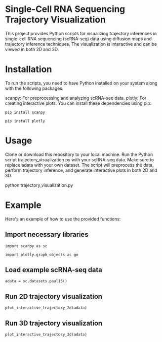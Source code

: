 # Single-Cell RNA Sequencing Trajectory Visualization
This project provides Python scripts for visualizing trajectory inferences in single-cell RNA sequencing (scRNA-seq) data using diffusion maps and trajectory inference techniques. The visualization is interactive and can be viewed in both 2D and 3D.

# Installation
To run the scripts, you need to have Python installed on your system along with the following packages:

scanpy: For preprocessing and analyzing scRNA-seq data.
plotly: For creating interactive plots.
You can install these dependencies using pip:

`pip install scanpy`

`pip install plotly`

# Usage
Clone or download this repository to your local machine.
Run the Python script trajectory_visualization.py with your scRNA-seq data. Make sure to replace adata with your own dataset.
The script will preprocess the data, perform trajectory inference, and generate interactive plots in both 2D and 3D.

python trajectory_visualization.py

# Example
Here's an example of how to use the provided functions:

## Import necessary libraries

`import scanpy as sc`

`import plotly.graph_objects as go`

## Load example scRNA-seq data

`adata = sc.datasets.paul15()`

## Run 2D trajectory visualization

`plot_interactive_trajectory_2d(adata)`

## Run 3D trajectory visualization

`plot_interactive_trajectory_3d(adata)`
